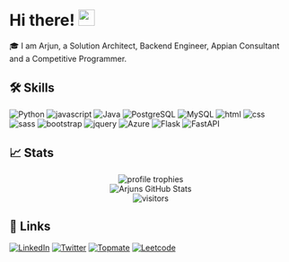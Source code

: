 # Hi there! <img src="https://media.giphy.com/media/hvRJCLFzcasrR4ia7z/giphy.gif" width="29px">

🎓 I am Arjun, a Solution Architect, Backend Engineer, Appian Consultant and a Competitive Programmer. 

## 🛠️ Skills

![Python](https://img.shields.io/badge/Python-3178C6?style=for-the-badge&logo=python&logoColor=white)
![javascript](https://img.shields.io/badge/javascript-323330?style=for-the-badge&logo=javascript&logoColor=F7DF1E)
![Java](https://img.shields.io/badge/Java-3776AB?style=for-the-badge&logo=java&logoColor=white)
![PostgreSQL](https://img.shields.io/badge/PostgreSQL-28B6F6?style=for-the-badge&logo=postgresql&logoColor=white)
![MySQL](https://img.shields.io/badge/MySQL-28B6F6?style=for-the-badge&logo=mysql&logoColor=white)
![html](https://img.shields.io/badge/HTML5-E34F26?style=for-the-badge&logo=html5&logoColor=white)
![css](https://img.shields.io/badge/CSS3-1572B6?style=for-the-badge&logo=css3&logoColor=white)
![sass](https://img.shields.io/badge/SASS-CC6699?style=for-the-badge&logo=sass&logoColor=white)
![bootstrap](https://img.shields.io/badge/Bootstrap-563D7C?style=for-the-badge&logo=bootstrap&logoColor=white)
![jquery](https://img.shields.io/badge/jQuery-0769AD?style=for-the-badge&logo=jquery&logoColor=white)
![Azure](https://img.shields.io/badge/Azure-0078D4?style=for-the-badge&logo=MicrosoftAzure&logoColor=white)
![Flask](https://img.shields.io/badge/Flask-000000?style=for-the-badge&logo=flask&logoColor=white)
![FastAPI](https://img.shields.io/badge/FastAPI-009688?style=for-the-badge&logo=fastapi&logoColor=white)
## 📈 Stats

<div align="center">
    <img src="https://github-profile-trophy.vercel.app/?username=vishyarjun&row=1&column=6&margin-h=8&theme=darkhub&count_private=true&margin-w=15&no-frame=true" alt="profile trophies" />
    <br />
    <img src="https://github-readme-stats.vercel.app/api?username=vishyarjun&show_icons=true&hide_border=true" alt="Arjuns GitHub Stats">
    <br />
    <img src="https://visitor-badge.laobi.icu/badge?page_id=vishyarjun.vishyarjun" alt="visitors">
</div>

## 🔗 Links

[![LinkedIn](https://img.shields.io/badge/Linked_In-0077B5?style=for-the-badge&logo=LinkedIn&logoColor=white)](https://www.linkedin.com/in/arjunvv/)
[![Twitter](https://img.shields.io/badge/Twitter-0077B5?style=for-the-badge&logo=Twitter&logoColor=white)](https://twitter.com/vishyarjun)
[![Topmate](https://img.shields.io/badge/Topmate-d94d37?style=for-the-badge&logoColor=white)](https://topmate.io/vishyarjun)
[![Leetcode](https://img.shields.io/badge/Leetcode-FFA116?style=for-the-badge&logo=Leetcode&logoColor=white)](https://leetcode.com/vishyarjun1991/)

